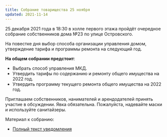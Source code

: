```yaml
---
title: Собрание товарищества 25 ноября
updated: 2021-11-14
---
```


25 декабря 2021 года в 18:30 в холле первого этажа пройдёт
очередное собрание собственников дома №23 по улице Островского.

На повестке дня выбор способа организации управления домом, утверждение тарифа
и программы ремонта на следующий год.

**На общем собрании предстоит**:

- Выбрать способ управления МКД.
- Утвердить тарифы по содержанию и ремонту общего имущества на 2022 год.
- Утвердить программу текущего ремонта общего имущества на 2022 год.

Приглашаем собственников, нанимателей и арендодателей принять участие в обсуждении.
Явка обязательна. Пожалуйста, надевайте маски и используйте санитайзеры.

Материал к собранию:

- [Полный текст уведомления](/docs/announces/20211114.pdf)
